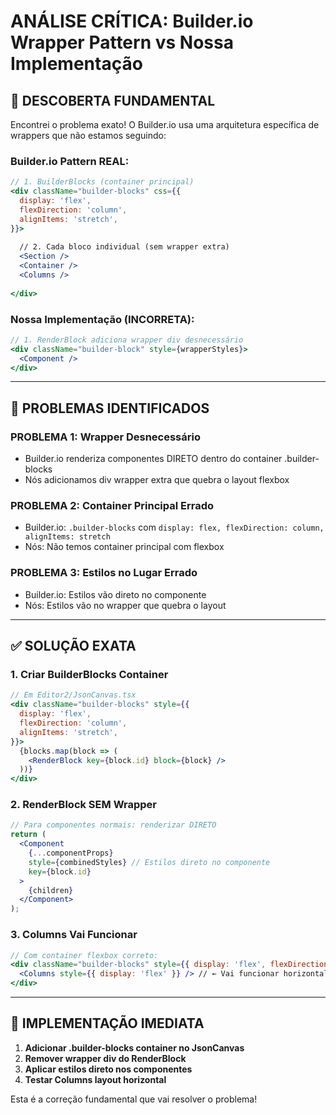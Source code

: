 # ANÁLISE CRÍTICA: Builder.io Wrapper Pattern vs Nossa Implementação

## 🎯 DESCOBERTA FUNDAMENTAL

Encontrei o problema exato! O Builder.io usa uma arquitetura específica de wrappers que não estamos seguindo:

### **Builder.io Pattern REAL:**

```jsx
// 1. BuilderBlocks (container principal)
<div className="builder-blocks" css={{
  display: 'flex',
  flexDirection: 'column',
  alignItems: 'stretch',
}}>
  
  // 2. Cada bloco individual (sem wrapper extra)
  <Section />
  <Container />
  <Columns />
  
</div>
```

### **Nossa Implementação (INCORRETA):**

```jsx
// 1. RenderBlock adiciona wrapper div desnecessário
<div className="builder-block" style={wrapperStyles}>
  <Component />
</div>
```

---

## 🚨 PROBLEMAS IDENTIFICADOS

### **PROBLEMA 1: Wrapper Desnecessário**
- Builder.io renderiza componentes DIRETO dentro do container .builder-blocks
- Nós adicionamos div wrapper extra que quebra o layout flexbox

### **PROBLEMA 2: Container Principal Errado**
- Builder.io: `.builder-blocks` com `display: flex, flexDirection: column, alignItems: stretch`
- Nós: Não temos container principal com flexbox

### **PROBLEMA 3: Estilos no Lugar Errado**
- Builder.io: Estilos vão direto no componente
- Nós: Estilos vão no wrapper que quebra o layout

---

## ✅ SOLUÇÃO EXATA

### **1. Criar BuilderBlocks Container**
```jsx
// Em Editor2/JsonCanvas.tsx
<div className="builder-blocks" style={{
  display: 'flex',
  flexDirection: 'column',
  alignItems: 'stretch',
}}>
  {blocks.map(block => (
    <RenderBlock key={block.id} block={block} />
  ))}
</div>
```

### **2. RenderBlock SEM Wrapper**
```jsx
// Para componentes normais: renderizar DIRETO
return (
  <Component 
    {...componentProps}
    style={combinedStyles} // Estilos direto no componente
    key={block.id}
  >
    {children}
  </Component>
);
```

### **3. Columns Vai Funcionar**
```jsx
// Com container flexbox correto:
<div className="builder-blocks" style={{ display: 'flex', flexDirection: 'column' }}>
  <Columns style={{ display: 'flex' }} /> // ← Vai funcionar horizontalmente
</div>
```

---

## 🔧 IMPLEMENTAÇÃO IMEDIATA

1. **Adicionar .builder-blocks container no JsonCanvas**
2. **Remover wrapper div do RenderBlock**
3. **Aplicar estilos direto nos componentes**
4. **Testar Columns layout horizontal**

Esta é a correção fundamental que vai resolver o problema!